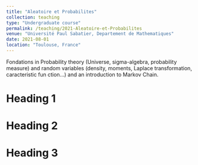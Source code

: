 ```yaml
---
title: "Aleatoire et Probabilites"
collection: teaching
type: "Undergraduate course"
permalink: /teaching/2021-Aleatoire-et-Probabilites
venue: "Université Paul Sabatier, Departement de Mathematiques"
date: 2021-08-01
location: "Toulouse, France"
---
```


Fondations in Probability theory (Universe, sigma-algebra, probability measure) and random variables (density, moments, Laplace transformation, caracteristic fun ction...) and an introduction to Markov Chain.

Heading 1
======

Heading 2
======

Heading 3
======
